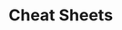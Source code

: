                                                                                                                    
                                                                                                                
# Cheat Sheets           

   




